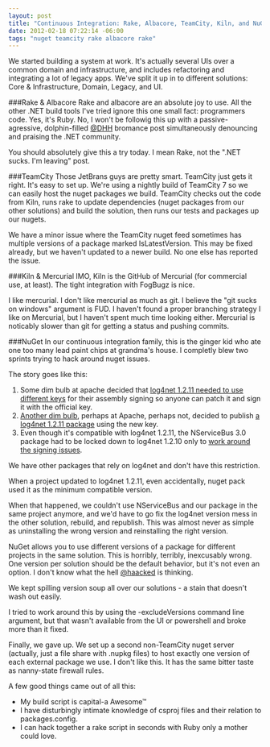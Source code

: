 ```yaml
---
layout: post
title: "Continuous Integration: Rake, Albacore, TeamCity, Kiln, and NuGet"
date: 2012-02-18 07:22:14 -06:00
tags: "nuget teamcity rake albacore rake"
---
```

We started building a system at work. It's actually several UIs over a common domain and infrastructure, and includes refactoring and integrating a lot of legacy apps. We've split it up in to different solutions: Core & Infrastructure, Domain, Legacy, and UI.

###Rake & Albacore
Rake and albacore are an absolute joy to use. All the other .NET build tools I've tried ignore this one small fact: programmers code. Yes, it's Ruby. No, I won't be followig this up with a passive-agressive, dolphin-filled [@DHH](http://twitter.com/dhh) bromance post simultaneously denouncing and praising the .NET community.

You should absolutely give this a try today. I mean Rake, not the ".NET sucks. I'm leaving" post.

###TeamCity
Those JetBrans guys are pretty smart. TeamCity just gets it right. It's easy to set up. We're using a nightly build of TeamCity 7 so we can easily host the nuget packages we build. TeamCity checks out the code from Kiln, runs rake to update dependencies (nuget packages from our other solutions) and build the solution, then runs our tests and packages up our nugets. 

We have a minor issue where the TeamCity nuget feed sometimes has multiple versions of a package marked IsLatestVersion. This may be fixed already, but we haven't updated to a newer build. No one else has reported the issue.

###Kiln & Mercurial
IMO, Kiln is the GitHub of Mercurial (for commercial use, at least). The tight integration with FogBugz is nice. 

I like mercurial. I don't like mercurial as much as git. I believe the "git sucks on windows" argument is FUD. I haven't found a proper branching strategy I like on Mercurial, but I haven't spent much time looking either. Mercurial is noticably slower than git for getting a status and pushing commits.

###NuGet
In our continuous integration family, this is the ginger kid who ate one too many lead paint chips at grandma's house. I completly blew two sprints trying to hack around nuget issues.

The story goes like this:

1. Some dim bulb at apache decided that [log4net 1.2.11 needed to use different keys](http://logging.apache.org/log4net/release/faq.html#two-snks) for their assembly signing so anyone can patch it and sign it with the official key.
2. [Another dim bulb](http://nuget.org/profiles/cincura.net), perhaps at Apache, perhaps not, decided to publish [a log4net 1.2.11 package](http://nuget.org/packages/log4net) using the new key.
3. Even though it's compatible with log4net 1.2.11, the NServiceBus 3.0 package had to be locked down to log4net 1.2.10 only to [work around the signing issues](http://tech.groups.yahoo.com/group/nservicebus/message/12489). 

We have other packages that rely on log4net and don't have this restriction.

When a project updated to log4net 1.2.11, even accidentally, nuget pack used it as the minimum compatible version.

When that happened, we couldn't use NServiceBus and our package in the same project anymore, and we'd have to go fix the log4net version mess in the other solution, rebuild, and republish. This was almost never as simple as uninstalling the wrong version and reinstalling the right version.

NuGet allows you to use different versions of a package for different projects in the same solution. This is horribly, terribly, inexcusably wrong. One version per solution should be the default behavior, but it's not even an option. I don't know what the hell [@haacked](http://twitter.com/haacked) is thinking.

We kept spilling version soup all over our solutions - a stain that doesn't wash out easily.

I tried to work around this by using the -excludeVersions command line argument, but that wasn't available from the UI or powershell and broke more than it fixed.

Finally, we gave up. We set up a second non-TeamCity nuget server (actually, just a file share with .nupkg files) to host exactly one version of each external package we use. I don't like this. It has the same bitter taste as nanny-state firewall rules.

A few good things came out of all this:

* My build script is capital-a Awesome&trade;
* I have disturbingly intimate knowledge of csproj files and their relation to packages.config.
* I can hack together a rake script in seconds with Ruby only a mother could love.